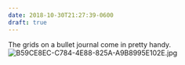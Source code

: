 ```yaml
---
date: 2018-10-30T21:27:39-0600
draft: true
---
```




The grids on a bullet journal come in pretty handy. ![B59CE8EC-C784-4E88-825A-A9B8995E102E.jpg](http://ianwhitney.micro.blog/uploads/2018/12cc09095b.jpg)



